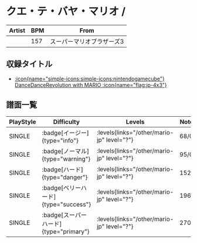 # クエ・テ・バヤ・マリオ / 

|Artist|BPM|From|
|------|---|----|
||157|スーパーマリオブラザーズ3|

## 収録タイトル

- [:icon{name="simple-icons:simple-icons:nintendogamecube"} DanceDanceRevolution with MARIO :icon{name="flag:jp-4x3"}](/other/mario-jp)

## 譜面一覧

|PlayStyle|Difficulty|Levels|Notes|Movie|
|---------|----------|------|-----|-----|
|SINGLE| :badge[イージー]{type="info"}| :levels{links="/other/mario-jp" level="?"}|68/0||
|SINGLE| :badge[ノーマル]{type="warning"}| :levels{links="/other/mario-jp" level="?"}|95/0||
|SINGLE| :badge[ハード]{type="danger"}| :levels{links="/other/mario-jp" level="?"}|152/0||
|SINGLE| :badge[ベリーハード]{type="success"}| :levels{links="/other/mario-jp" level="?"}|196/0||
|SINGLE| :badge[スーパーハード]{type="primary"}| :levels{links="/other/mario-jp" level="?"}|270/0||
